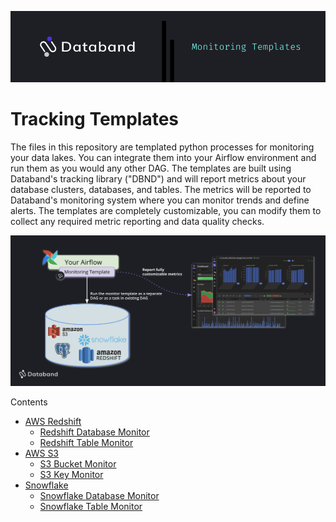 ![Databand Logo](https://raw.githubusercontent.com/kalebinn/dbnd_doc_resources/main/dbnd.png)
# Tracking Templates
The files in this repository are templated python processes for monitoring your data lakes. You can integrate them into your Airflow environment and run them as you would any other DAG. The templates are built using Databand's tracking library ("DBND") and will report metrics about your database clusters, databases, and tables. The metrics will be reported to Databand's monitoring system where you can monitor trends and define alerts. The templates are completely customizable, you can modify them to collect any required metric reporting and data quality checks.

![Tracking Template Overview](https://raw.githubusercontent.com/kalebinn/dbnd_doc_resources/main/MonitoringTemplatesOverview.png)

Contents
- [AWS Redshift](./AWS_Redshift)
    - [Redshift Database Monitor](./AWS_Redshift)
    - [Redshift Table Monitor](./AWS_Redshift)
- [AWS S3](./AWS_S3/)
    - [S3 Bucket Monitor](./AWS_S3/)
    - [S3 Key Monitor](./AWS_S3/)
- [Snowflake](./Snowflake)
    - [Snowflake Database Monitor](./Snowflake)
    - [Snowflake Table Monitor](./Snowflake)
